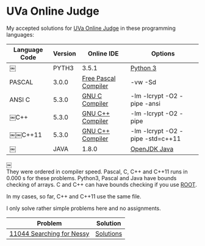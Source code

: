 # UVa Online Judge
My accepted solutions for [UVa Online Judge](https://uva.onlinejudge.org/) in these programming languages:  

| Language Code | Version | Online IDE | Options |
| ------------- | ------- | ---------- | ------- |
￼| PYTH3 | 3.5.1 | [Python 3](https://www.tutorialspoint.com/execute_python3_online.php) |  |
| PASCAL | 3.0.0 | [Free Pascal Compiler](https://www.tutorialspoint.com/compile_pascal_online.php) | -vw -Sd |
| ANSI C | 5.3.0 | [GNU C Compiler](https://www.tutorialspoint.com/compile_c99_online.php) | -lm -lcrypt -O2 -pipe -ansi |
| ￼C++ | 5.3.0 | [GNU C++ Compiler](https://www.tutorialspoint.com/compile_cpp_online.php) | -lm -lcrypt -O2 -pipe |
| ￼￼C++11 | 5.3.0 | [GNU C++ Compiler](https://www.tutorialspoint.com/compile_cpp11_online.php) | -lm -lcrypt -O2 -pipe -std=c++11 |  
￼| JAVA | 1.8.0 | [OpenJDK Java](https://www.tutorialspoint.com/compile_java8_online.php) |  |
￼  
They were ordered in compiler speed. Pascal, C, C++ and C++11 runs in 0.000 s for these problems. Python3, Pascal and Java
have bounds checking of arrays. C and C++ can have bounds checking if you use [ROOT](https://github.com/mobluse/uva/blob/master/root-system.md).
  
In my cases, so far, C++ and C++11 use the same file.
  
I only solve rather simple problems here and no assignments.

| Problem | Solution |
| ------- | -------- |
| [11044	Searching for Nessy](https://uva.onlinejudge.org/index.php?option=com_onlinejudge&Itemid=8&page=show_problem&problem=1985) | [Solutions](https://github.com/mobluse/uva/tree/master/11044) |
